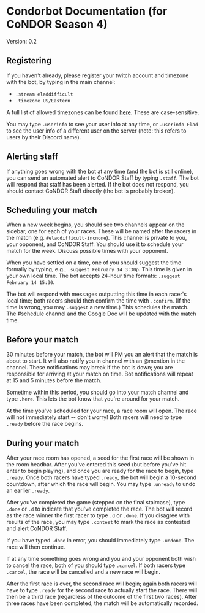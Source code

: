 # Condorbot Documentation (for CoNDOR Season 4)

Version: 0.2

## Registering

If you haven't already, please register your twitch account and timezone with the bot, by typing in the main channel:

- `.stream eladdifficult`
- `.timezone US/Eastern`

A full list of allowed timezones can be found [here](https://github.com/incnone/condorbot/blob/master/data/tz_list.txt). These are case-sensitive.

You may type `.userinfo` to see your user info at any time, or `.userinfo Elad` to see the user info of a different user on the server (note: this refers to users by their Discord name).

## Alerting staff

If anything goes wrong with the bot at any time (and the bot is still online), you can send an automated alert to CoNDOR Staff by typing `.staff`. The bot will respond that staff has been alerted. If the bot does not respond, you should contact CoNDOR Staff directly (the bot is probably broken).

## Scheduling your match

When a new week begins, you should see two channels appear on the sidebar, one for each of your races. These will be named after the racers in the match (e.g. `#eladdifficult-incnone`). This channel is private to you, your opponent, and CoNDOR Staff. You should use it to schedule your match for the week. Discuss possible times with your opponent. 

When you have settled on a time, one of you should suggest the time formally by typing, e.g., `.suggest February 14 3:30p`. This time is given in your own local time. The bot accepts 24-hour time formats: `.suggest February 14 15:30`.

The bot will respond with messages outputting this time in each racer's local time; both racers should then confirm the time with `.confirm`. (If the time is wrong, you may `.suggest` a new time.) This schedules the match. The #schedule channel and the Google Doc will be updated with the match time.

## Before your match

30 minutes before your match, the bot will PM you an alert that the match is about to start. It will also notify you in channel with an @mention in the channel. These notifications may break if the bot is down; you are responsible for arriving at your match on time. Bot notifications will repeat at 15 and 5 minutes before the match.

Sometime within this period, you should go into your match channel and type `.here`. This lets the bot know that you're around for your match.

At the time you've scheduled for your race, a race room will open. The race will not immediately start -- don't worry! Both racers will need to type `.ready` before the race begins.

## During your match

After your race room has opened, a seed for the first race will be shown in the room headbar. After you've entered this seed (but before you've hit enter to begin playing), and once you are ready for the race to begin, type `.ready`. Once both racers have typed `.ready`, the bot will begin a 10-second countdown, after which the race will begin. You may type `.unready` to undo an earlier `.ready`.

After you've completed the game (stepped on the final staircase), type `.done` or `.d` to indicate that you've completed the race. The bot will record as the race winner the first racer to type `.d` or `.done`. If you disagree with results of the race, you may type `.contest` to mark the race as contested and alert CoNDOR Staff.

If you have typed `.done` in error, you should immediately type `.undone`. The race will then continue.

If at any time something goes wrong and you and your opponent both wish to cancel the race, both of you should type `.cancel`. If both racers type `.cancel`, the race will be cancelled and a new race will begin.

After the first race is over, the second race will begin; again both racers will have to type `.ready` for the second race to actually start the race. There will then be a third race (regardless of the outcome of the first two races). After three races have been completed, the match will be automatically recorded.